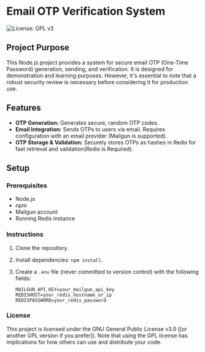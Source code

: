 # Email OTP Verification System

![License: GPL v3](https://img.shields.io/badge/License-GPLv3-blue.svg)

## Project Purpose

This Node.js project provides a system for secure email OTP (One-Time Password) generation, sending, and verification. It is designed for demonstration and learning purposes. However, it's essential to note that a robust security review is necessary before considering it for production use.

## Features

- **OTP Generation:** Generates secure, random OTP codes.
- **Email Integration:** Sends OTPs to users via email. Requires configuration with an email provider (Mailgun is supported).
- **OTP Storage & Validation:** Securely stores OTPs as hashes in Redis for fast retrieval and validation(Redis is Required).

## Setup

### Prerequisites

- Node.js
- npm
- Mailgun account
- Running Redis instance

### Instructions

1. Clone the repository.
2. Install dependencies: `npm install`.
3. Create a `.env` file (never committed to version control) with the following fields:

   ```plaintext
   MAILGUN_API_KEY=your_mailgun_api_key
   REDISHOST=your_redis_hostname_or_ip
   REDISPASSWORD=your_redis_password

### License

This project is licensed under the GNU General Public License v3.0 ([or another GPL version if you prefer]). Note that using the GPL license has implications for how others can use and distribute your code. 
